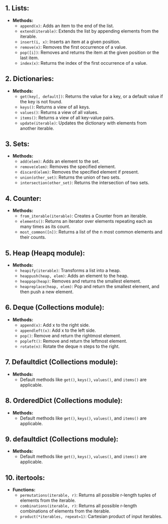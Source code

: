 ## 1. Lists:

- **Methods:**
  - `append(x)`: Adds an item to the end of the list.
  - `extend(iterable)`: Extends the list by appending elements from the iterable.
  - `insert(i, x)`: Inserts an item at a given position.
  - `remove(x)`: Removes the first occurrence of a value.
  - `pop([i])`: Removes and returns the item at the given position or the last item.
  - `index(x)`: Returns the index of the first occurrence of a value.

## 2. Dictionaries:

- **Methods:**
  - `get(key[, default])`: Returns the value for a key, or a default value if the key is not found.
  - `keys()`: Returns a view of all keys.
  - `values()`: Returns a view of all values.
  - `items()`: Returns a view of all key-value pairs.
  - `update(iterable)`: Updates the dictionary with elements from another iterable.

## 3. Sets:

- **Methods:**
  - `add(elem)`: Adds an element to the set.
  - `remove(elem)`: Removes the specified element.
  - `discard(elem)`: Removes the specified element if present.
  - `union(other_set)`: Returns the union of two sets.
  - `intersection(other_set)`: Returns the intersection of two sets.

## 4. Counter:

- **Methods:**
  - `from_iterable(iterable)`: Creates a Counter from an iterable.
  - `elements()`: Returns an iterator over elements repeating each as many times as its count.
  - `most_common([n])`: Returns a list of the n most common elements and their counts.

## 5. Heap (Heapq module):

- **Methods:**
  - `heapify(iterable)`: Transforms a list into a heap.
  - `heappush(heap, elem)`: Adds an element to the heap.
  - `heappop(heap)`: Removes and returns the smallest element.
  - `heapreplace(heap, elem)`: Pop and return the smallest element, and then push a new element.

## 6. Deque (Collections module):

- **Methods:**
  - `append(x)`: Add x to the right side.
  - `appendleft(x)`: Add x to the left side.
  - `pop()`: Remove and return the rightmost element.
  - `popleft()`: Remove and return the leftmost element.
  - `rotate(n)`: Rotate the deque n steps to the right.

## 7. Defaultdict (Collections module):

- **Methods:**
  - Default methods like `get()`, `keys()`, `values()`, and `items()` are applicable.

## 8. OrderedDict (Collections module):

- **Methods:**
  - Default methods like `get()`, `keys()`, `values()`, and `items()` are applicable.

## 9. defaultdict (Collections module):

- **Methods:**
  - Default methods like `get()`, `keys()`, `values()`, and `items()` are applicable.

## 10. itertools:

- **Functions:**
  - `permutations(iterable, r)`: Returns all possible r-length tuples of elements from the iterable.
  - `combinations(iterable, r)`: Returns all possible r-length combinations of elements from the iterable.
  - `product(*iterables, repeat=1)`: Cartesian product of input iterables.
